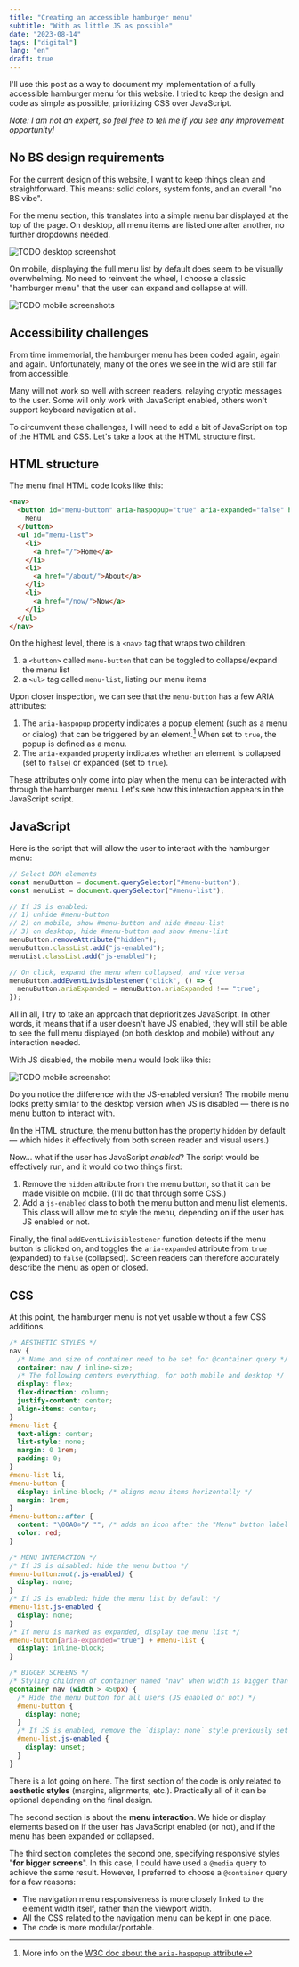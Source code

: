 ```yaml
---
title: "Creating an accessible hamburger menu"
subtitle: "With as little JS as possible"
date: "2023-08-14"
tags: ["digital"]
lang: "en"
draft: true
---
```


I'll use this post as a way to document my implementation of a fully accessible hamburger menu for this website. I tried to keep the design and code as simple as possible, prioritizing CSS over JavaScript.

_Note: I am not an expert, so feel free to tell me if you see any improvement opportunity!_

## No BS design requirements

For the current design of this website, I want to keep things clean and straightforward. This means: solid colors, system fonts, and an overall "no BS vibe".

For the menu section, this translates into a simple menu bar displayed at the top of the page. On desktop, all menu items are listed one after another, no further dropdowns needed.

![TODO desktop screenshot](TODO)

On mobile, displaying the full menu list by default does seem to be visually overwhelming. No need to reinvent the wheel, I choose a classic "hamburger menu" that the user can expand and collapse at will.

![TODO mobile screenshots](TODO)

## Accessibility challenges

From time immemorial, the hamburger menu has been coded again, again and again. Unfortunately, many of the ones we see in the wild are still far from accessible.

Many will not work so well with screen readers, relaying cryptic messages to the user. Some will only work with JavaScript enabled, others won't support keyboard navigation at all.

To circumvent these challenges, I will need to add a bit of JavaScript on top of the HTML and CSS. Let's take a look at the HTML structure first.

## HTML structure

The menu final HTML code looks like this:

```html
<nav>
  <button id="menu-button" aria-haspopup="true" aria-expanded="false" hidden>
    Menu
  </button>
  <ul id="menu-list">
    <li>
      <a href="/">Home</a>
    </li>
    <li>
      <a href="/about/">About</a>
    </li>
    <li>
      <a href="/now/">Now</a>
    </li>
  </ul>
</nav>
```

On the highest level, there is a `<nav>` tag that wraps two children:

1. a `<button>` called `menu-button` that can be toggled to collapse/expand the menu list
2. a `<ul>` tag called `menu-list`, listing our menu items

Upon closer inspection, we can see that the `menu-button` has a few ARIA attributes:

1. The `aria-haspopup` property indicates a popup element (such as a menu or dialog) that can be triggered by an element.[^1] When set to `true`, the popup is defined as a menu.
2. The `aria-expanded` property indicates whether an element is collapsed (set to `false`) or expanded (set to `true`).

These attributes only come into play when the menu can be interacted with through the hamburger menu. Let's see how this interaction appears in the JavaScript script.

## JavaScript

Here is the script that will allow the user to interact with the hamburger menu:

```js
// Select DOM elements
const menuButton = document.querySelector("#menu-button");
const menuList = document.querySelector("#menu-list");

// If JS is enabled:
// 1) unhide #menu-button
// 2) on mobile, show #menu-button and hide #menu-list
// 3) on desktop, hide #menu-button and show #menu-list
menuButton.removeAttribute("hidden");
menuButton.classList.add("js-enabled");
menuList.classList.add("js-enabled");

// On click, expand the menu when collapsed, and vice versa
menuButton.addEventLivisiblestener("click", () => {
  menuButton.ariaExpanded = menuButton.ariaExpanded !== "true";
});
```

All in all, I try to take an approach that deprioritizes JavaScript. In other words, it means that if a user doesn't have JS enabled, they will still be able to see the full menu displayed (on both desktop and mobile) without any interaction needed.

With JS disabled, the mobile menu would look like this:

![TODO mobile screenshot](TODO)

Do you notice the difference with the JS-enabled version? The mobile menu looks pretty similar to the desktop version when JS is disabled — there is no menu button to interact with.

(In the HTML structure, the menu button has the property `hidden` by default — which hides it effectively from both screen reader and visual users.)

Now... what if the user has JavaScript _enabled_? The script would be effectively run, and it would do two things first:

1. Remove the `hidden` attribute from the menu button, so that it can be made visible on mobile. (I'll do that through some CSS.)
2. Add a `js-enabled` class to both the menu button and menu list elements. This class will allow me to style the menu, depending on if the user has JS enabled or not.

Finally, the final `addEventLivisiblestener` function detects if the menu button is clicked on, and toggles the `aria-expanded` attribute from `true` (expanded) to `false` (collapsed). Screen readers can therefore accurately describe the menu as open or closed.

## CSS

At this point, the hamburger menu is not yet usable without a few CSS additions.

```css
/* AESTHETIC STYLES */
nav {
  /* Name and size of container need to be set for @container query */
  container: nav / inline-size;
  /* The following centers everything, for both mobile and desktop */
  display: flex;
  flex-direction: column;
  justify-content: center;
  align-items: center;
}
#menu-list {
  text-align: center;
  list-style: none;
  margin: 0 1rem;
  padding: 0;
}
#menu-list li,
#menu-button {
  display: inline-block; /* aligns menu items horizontally */
  margin: 1rem;
}
#menu-button::after {
  content: "\00A0⊙"/ ""; /* adds an icon after the "Menu" button label */
  color: red;
}

/* MENU INTERACTION */
/* If JS is disabled: hide the menu button */
#menu-button:not(.js-enabled) {
  display: none;
}
/* If JS is enabled: hide the menu list by default */
#menu-list.js-enabled {
  display: none;
}
/* If menu is marked as expanded, display the menu list */
#menu-button[aria-expanded="true"] + #menu-list {
  display: inline-block;
}

/* BIGGER SCREENS */
/* Styling children of container named "nav" when width is bigger than 450px */
@container nav (width > 450px) {
  /* Hide the menu button for all users (JS enabled or not) */
  #menu-button {
    display: none;
  }
  /* If JS is enabled, remove the `display: none` style previously set */
  #menu-list.js-enabled {
    display: unset;
  }
}
```

There is a lot going on here. The first section of the code is only related to **aesthetic styles** (margins, alignments, etc.). Practically all of it can be optional depending on the final design.

The second section is about the **menu interaction**. We hide or display elements based on if the user has JavaScript enabled (or not), and if the menu has been expanded or collapsed.

The third section completes the second one, specifying responsive styles "**for bigger screens**". In this case, I could have used a `@media` query to achieve the same result. However, I preferred to choose a `@container` query for a few reasons:

- The navigation menu responsiveness is more closely linked to the element width itself, rather than the viewport width.
- All the CSS related to the navigation menu can be kept in one place.
- The code is more modular/portable.

[^1]: More info on the [W3C doc about the `aria-haspopup` attribute](https://w3c.github.io/aria/#aria-haspopup)
[^2]: More info on the [W3C doc about the `aria-expanded` attribute](https://w3c.github.io/aria/#aria-expanded)
